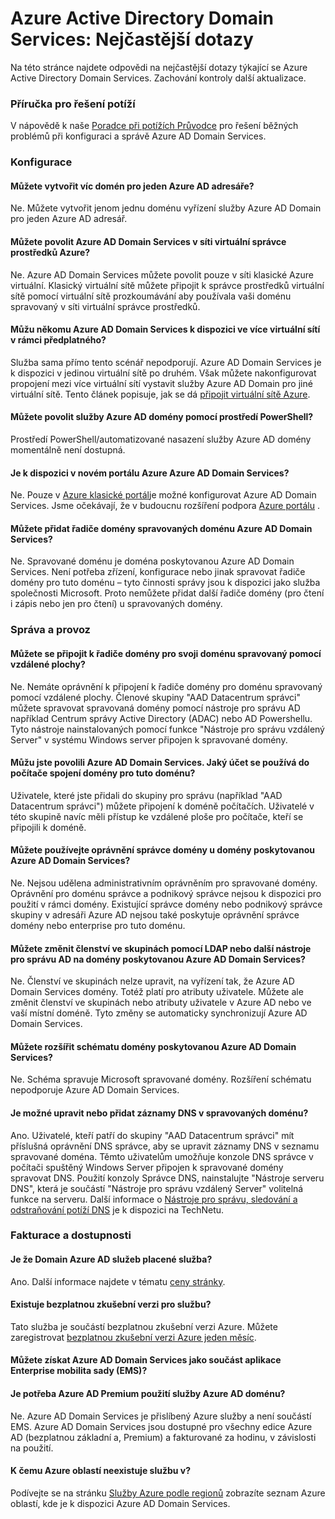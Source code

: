 <properties
    pageTitle="Časté otázky – Azure Active Directory Domain Services | Microsoft Azure"
    description="Nejčastější dotazy k Azure Active Directory Domain Services"
    services="active-directory-ds"
    documentationCenter=""
    authors="mahesh-unnikrishnan"
    manager="stevenpo"
    editor="curtand"/>

<tags
    ms.service="active-directory-ds"
    ms.workload="identity"
    ms.tgt_pltfrm="na"
    ms.devlang="na"
    ms.topic="article"
    ms.date="10/19/2016"
    ms.author="maheshu"/>

# <a name="azure-active-directory-domain-services-frequently-asked-questions-faqs"></a>Azure Active Directory Domain Services: Nejčastější dotazy

Na této stránce najdete odpovědi na nejčastější dotazy týkající se Azure Active Directory Domain Services. Zachování kontroly další aktualizace.

### <a name="troubleshooting-guide"></a>Příručka pro řešení potíží
V nápovědě k naše [Poradce při potížích Průvodce](active-directory-ds-troubleshooting.md) pro řešení běžných problémů při konfiguraci a správě Azure AD Domain Services.


### <a name="configuration"></a>Konfigurace

#### <a name="can-i-create-multiple-domains-for-a-single-azure-ad-directory"></a>Můžete vytvořit víc domén pro jeden Azure AD adresáře?
Ne. Můžete vytvořit jenom jednu doménu vyřízení služby Azure AD Domain pro jeden Azure AD adresář.  

#### <a name="can-i-enable-azure-ad-domain-services-in-an-azure-resource-manager-virtual-network"></a>Můžete povolit Azure AD Domain Services v síti virtuální správce prostředků Azure?
Ne. Azure AD Domain Services můžete povolit pouze v síti klasické Azure virtuální. Klasický virtuální sítě můžete připojit k správce prostředků virtuální sítě pomocí virtuální sítě prozkoumávání aby používala vaši doménu spravovaný v síti virtuální správce prostředků.

#### <a name="can-i-make-azure-ad-domain-services-available-in-multiple-virtual-networks-within-my-subscription"></a>Můžu někomu Azure AD Domain Services k dispozici ve více virtuální sítí v rámci předplatného?
Služba sama přímo tento scénář nepodporují. Azure AD Domain Services je k dispozici v jedinou virtuální sítě po druhém. Však můžete nakonfigurovat propojení mezi více virtuální sítí vystavit služby Azure AD Domain pro jiné virtuální sítě. Tento článek popisuje, jak se dá [připojit virtuální sítě Azure](../vpn-gateway/virtual-networks-configure-vnet-to-vnet-connection.md).

#### <a name="can-i-enable-azure-ad-domain-services-using-powershell"></a>Můžete povolit služby Azure AD domény pomocí prostředí PowerShell?
Prostředí PowerShell/automatizované nasazení služby Azure AD domény momentálně není dostupná.

#### <a name="is-azure-ad-domain-services-available-in-the-new-azure-portal"></a>Je k dispozici v novém portálu Azure Azure AD Domain Services?
Ne. Pouze v [Azure klasické portál](https://manage.windowsazure.com)je možné konfigurovat Azure AD Domain Services. Jsme očekávají, že v budoucnu rozšíření podpora [Azure portálu](https://portal.azure.com) .

#### <a name="can-i-add-domain-controllers-to-an-azure-ad-domain-services-managed-domain"></a>Můžete přidat řadiče domény spravovaných doménu Azure AD Domain Services?
Ne. Spravované doménu je doména poskytovanou Azure AD Domain Services. Není potřeba zřízení, konfigurace nebo jinak spravovat řadiče domény pro tuto doménu – tyto činnosti správy jsou k dispozici jako služba společnosti Microsoft. Proto nemůžete přidat další řadiče domény (pro čtení i zápis nebo jen pro čtení) u spravovaných domény.

### <a name="administration-and-operations"></a>Správa a provoz

#### <a name="can-i-connect-to-the-domain-controller-for-my-managed-domain-using-remote-desktop"></a>Můžete se připojit k řadiče domény pro svoji doménu spravovaný pomocí vzdálené plochy?
Ne. Nemáte oprávnění k připojení k řadiče domény pro doménu spravovaný pomocí vzdálené plochy. Členové skupiny "AAD Datacentrum správci" můžete spravovat spravovaná domény pomocí nástroje pro správu AD například Centrum správy Active Directory (ADAC) nebo AD Powershellu. Tyto nástroje nainstalovaných pomocí funkce "Nástroje pro správu vzdálený Server" v systému Windows server připojen k spravované domény.

#### <a name="ive-enabled-azure-ad-domain-services-what-user-account-do-i-use-to-domain-join-machines-to-this-domain"></a>Můžu jste povolili Azure AD Domain Services. Jaký účet se používá do počítače spojení domény pro tuto doménu?
Uživatele, které jste přidali do skupiny pro správu (například "AAD Datacentrum správci") můžete připojení k doméně počítačích. Uživatelé v této skupině navíc měli přístup ke vzdálené ploše pro počítače, kteří se připojili k doméně.

#### <a name="can-i-wield-domain-administrator-privileges-for-the-domain-provided-by-azure-ad-domain-services"></a>Můžete používejte oprávnění správce domény u domény poskytovanou Azure AD Domain Services?
Ne. Nejsou udělena administrativním oprávněním pro spravované domény. Oprávnění pro doménu správce a podnikový správce nejsou k dispozici pro použití v rámci domény. Existující správce domény nebo podnikový správce skupiny v adresáři Azure AD nejsou také poskytuje oprávnění správce domény nebo enterprise pro tuto doménu.

#### <a name="can-i-modify-group-memberships-using-ldap-or-other-ad-administrative-tools-on-domains-provided-by-azure-ad-domain-services"></a>Můžete změnit členství ve skupinách pomocí LDAP nebo další nástroje pro správu AD na domény poskytovanou Azure AD Domain Services?
Ne. Členství ve skupinách nelze upravit, na vyřízení tak, že Azure AD Domain Services domény. Totéž platí pro atributy uživatele. Můžete ale změnit členství ve skupinách nebo atributy uživatele v Azure AD nebo ve vaší místní doméně. Tyto změny se automaticky synchronizují Azure AD Domain Services.

#### <a name="can-i-extend-the-schema-of-the-domain-provided-by-azure-ad-domain-services"></a>Můžete rozšířit schématu domény poskytovanou Azure AD Domain Services?
Ne. Schéma spravuje Microsoft spravované domény. Rozšíření schématu nepodporuje Azure AD Domain Services.

#### <a name="can-i-modify-or-add-dns-records-in-my-managed-domain"></a>Je možné upravit nebo přidat záznamy DNS v spravovaných doménu?
Ano. Uživatelé, kteří patří do skupiny "AAD Datacentrum správci" mít příslušná oprávnění DNS správce, aby se upravit záznamy DNS v seznamu spravované doména. Těmto uživatelům umožňuje konzole DNS správce v počítači spuštěný Windows Server připojen k spravované domény spravovat DNS. Použití konzoly Správce DNS, nainstalujte "Nástroje serveru DNS", která je součástí "Nástroje pro správu vzdálený Server" volitelná funkce na serveru. Další informace o [Nástroje pro správu, sledování a odstraňování potíží DNS](https://technet.microsoft.com/library/cc753579.aspx) je k dispozici na TechNetu.


### <a name="billing-and-availability"></a>Fakturace a dostupnosti

#### <a name="is-azure-ad-domain-services-a-paid-service"></a>Je že Domain Azure AD služeb placené služba?
Ano. Další informace najdete v tématu [ceny stránky](https://azure.microsoft.com/pricing/details/active-directory-ds/).

#### <a name="is-there-a-free-trial-for-the-service"></a>Existuje bezplatnou zkušební verzi pro službu?
Tato služba je součástí bezplatnou zkušební verzi Azure. Můžete zaregistrovat [bezplatnou zkušební verzi Azure jeden měsíc](https://azure.microsoft.com/pricing/free-trial/).

#### <a name="can-i-get-azure-ad-domain-services-as-part-of-enterprise-mobility-suite-ems"></a>Můžete získat Azure AD Domain Services jako součást aplikace Enterprise mobilita sady (EMS)?
#### <a name="do-i-need-azure-ad-premium-to-use-azure-ad-domain-services"></a>Je potřeba Azure AD Premium použití služby Azure AD doménu?
Ne. Azure AD Domain Services je přislíbený Azure služby a není součástí EMS. Azure AD Domain Services jsou dostupné pro všechny edice Azure AD (bezplatnou základní a, Premium) a fakturované za hodinu, v závislosti na použití.

#### <a name="what-azure-regions-is-the-service-available-in"></a>K čemu Azure oblastí neexistuje službu v?
Podívejte se na stránku [Služby Azure podle regionů](https://azure.microsoft.com/regions/#services/) zobrazíte seznam Azure oblastí, kde je k dispozici Azure AD Domain Services.
